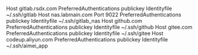 Host gitlab.rsdx.com
        PreferredAuthentications publickey
        Identityfile  ~/.ssh/gitlab
Host nas.labmain.com
        Port 9022
        PreferredAuthentications publickey
        Identityfile  ~/.ssh/gitlab_nas
Host github.com
        PreferredAuthentications publickey
        Identityfile  ~/.ssh/github
Host gitee.com
        PreferredAuthentications publickey
        Identityfile  ~/.ssh/gitee
Host codeup.aliyun.com
        PreferredAuthentications publickey
        Identityfile  ~/.ssh/aimei_app